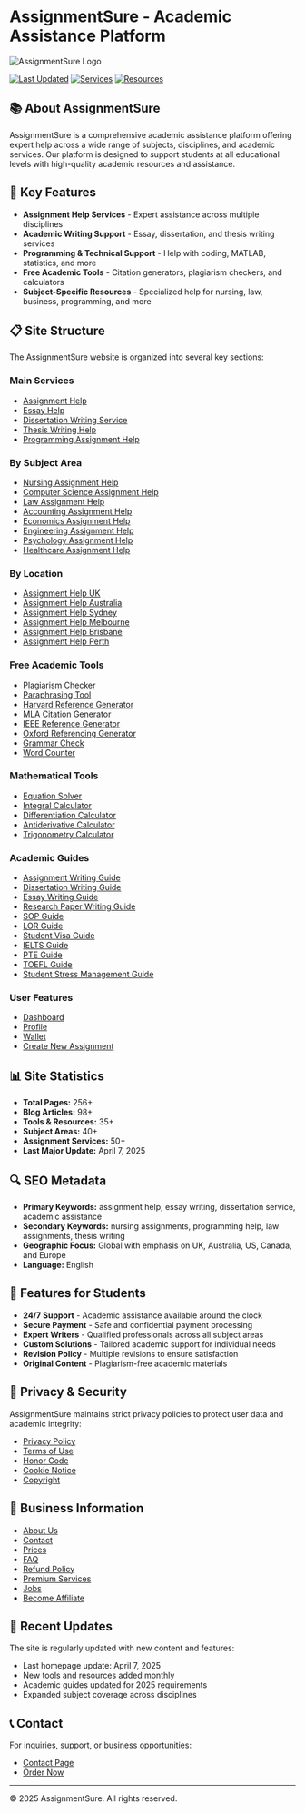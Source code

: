 # AssignmentSure - Academic Assistance Platform

![AssignmentSure Logo]([https://assignmentsure.com/wp-content/uploads/2022/01/logo.png])

[![Last Updated](https://img.shields.io/badge/Last%20Updated-April%202025-blue)](https://assignmentsure.com)
[![Services](https://img.shields.io/badge/Services-200%2B-green)](https://assignmentsure.com/services/)
[![Resources](https://img.shields.io/badge/Resources-Academic%20Tools-orange)](https://assignmentsure.com/resources/)

## 📚 About AssignmentSure

AssignmentSure is a comprehensive academic assistance platform offering expert help across a wide range of subjects, disciplines, and academic services. Our platform is designed to support students at all educational levels with high-quality academic resources and assistance.

## 🌟 Key Features

- **Assignment Help Services** - Expert assistance across multiple disciplines
- **Academic Writing Support** - Essay, dissertation, and thesis writing services
- **Programming & Technical Support** - Help with coding, MATLAB, statistics, and more
- **Free Academic Tools** - Citation generators, plagiarism checkers, and calculators
- **Subject-Specific Resources** - Specialized help for nursing, law, business, programming, and more

## 📋 Site Structure

The AssignmentSure website is organized into several key sections:

### Main Services

- [Assignment Help](https://assignmentsure.com/assignment-help/)
- [Essay Help](https://assignmentsure.com/essay-help/)
- [Dissertation Writing Service](https://assignmentsure.com/dissertation-writing-service/)
- [Thesis Writing Help](https://assignmentsure.com/thesis-writing-help/)
- [Programming Assignment Help](https://assignmentsure.com/programming-assignment-help/)

### By Subject Area

- [Nursing Assignment Help](https://assignmentsure.com/nursing-assignment-help/)
- [Computer Science Assignment Help](https://assignmentsure.com/computer-science-assignment-help/)
- [Law Assignment Help](https://assignmentsure.com/law-assignment-help-2/)
- [Accounting Assignment Help](https://assignmentsure.com/accounting-assignment-help/)
- [Economics Assignment Help](https://assignmentsure.com/economics-assignment-help/)
- [Engineering Assignment Help](https://assignmentsure.com/engineering-assignment-help/)
- [Psychology Assignment Help](https://assignmentsure.com/psychology-assignment-help/)
- [Healthcare Assignment Help](https://assignmentsure.com/healthcare-assignment-help/)

### By Location

- [Assignment Help UK](https://assignmentsure.com/assignment-help-uk/)
- [Assignment Help Australia](https://assignmentsure.com/assignment-help-australia/)
- [Assignment Help Sydney](https://assignmentsure.com/assignment-help-sydney/)
- [Assignment Help Melbourne](https://assignmentsure.com/assignment-help-melbourne/)
- [Assignment Help Brisbane](https://assignmentsure.com/assignment-help-brisbane/)
- [Assignment Help Perth](https://assignmentsure.com/assignment-help-perth/)

### Free Academic Tools

- [Plagiarism Checker](https://assignmentsure.com/plagiarism-checker/)
- [Paraphrasing Tool](https://assignmentsure.com/paraphrasing-tool/)
- [Harvard Reference Generator](https://assignmentsure.com/harvard-reference-generator/)
- [MLA Citation Generator](https://assignmentsure.com/mla-citation-generator/)
- [IEEE Reference Generator](https://assignmentsure.com/ieee-reference-generator/)
- [Oxford Referencing Generator](https://assignmentsure.com/oxford-referencing-generator/)
- [Grammar Check](https://assignmentsure.com/grammar-check/)
- [Word Counter](https://assignmentsure.com/word-counter/)

### Mathematical Tools

- [Equation Solver](https://assignmentsure.com/equation-solver/)
- [Integral Calculator](https://assignmentsure.com/integral-calculator/)
- [Differentiation Calculator](https://assignmentsure.com/differentiation-calculator/)
- [Antiderivative Calculator](https://assignmentsure.com/antiderivative-calculator/)
- [Trigonometry Calculator](https://assignmentsure.com/trigonometry-calculator-2/)

### Academic Guides

- [Assignment Writing Guide](https://assignmentsure.com/assignment-writing-guide/)
- [Dissertation Writing Guide](https://assignmentsure.com/dissertation-writing-guide/)
- [Essay Writing Guide](https://assignmentsure.com/essay-writing-guide/)
- [Research Paper Writing Guide](https://assignmentsure.com/research-paper-writing-guide/)
- [SOP Guide](https://assignmentsure.com/sop-guide-2/)
- [LOR Guide](https://assignmentsure.com/lor-guide/)
- [Student Visa Guide](https://assignmentsure.com/student-visa-guide/)
- [IELTS Guide](https://assignmentsure.com/ielts-guide-2/)
- [PTE Guide](https://assignmentsure.com/pte-guide-2/)
- [TOEFL Guide](https://assignmentsure.com/toefl-guide/)
- [Student Stress Management Guide](https://assignmentsure.com/student-stress-management-guide/)

### User Features

- [Dashboard](https://assignmentsure.com/dashboard/)
- [Profile](https://assignmentsure.com/profile/)
- [Wallet](https://assignmentsure.com/wallet/)
- [Create New Assignment](https://assignmentsure.com/create-new-assignment/)

## 📊 Site Statistics

- **Total Pages:** 256+
- **Blog Articles:** 98+
- **Tools & Resources:** 35+
- **Subject Areas:** 40+
- **Assignment Services:** 50+
- **Last Major Update:** April 7, 2025

## 🔍 SEO Metadata

- **Primary Keywords:** assignment help, essay writing, dissertation service, academic assistance
- **Secondary Keywords:** nursing assignments, programming help, law assignments, thesis writing
- **Geographic Focus:** Global with emphasis on UK, Australia, US, Canada, and Europe
- **Language:** English

## 📱 Features for Students

- **24/7 Support** - Academic assistance available around the clock
- **Secure Payment** - Safe and confidential payment processing
- **Expert Writers** - Qualified professionals across all subject areas
- **Custom Solutions** - Tailored academic support for individual needs
- **Revision Policy** - Multiple revisions to ensure satisfaction
- **Original Content** - Plagiarism-free academic materials

## 🔐 Privacy & Security

AssignmentSure maintains strict privacy policies to protect user data and academic integrity:

- [Privacy Policy](https://assignmentsure.com/privacy-policy/)
- [Terms of Use](https://assignmentsure.com/terms-of-use/)
- [Honor Code](https://assignmentsure.com/honor-code/)
- [Cookie Notice](https://assignmentsure.com/cookie-notice/)
- [Copyright](https://assignmentsure.com/copyright/)

## 💼 Business Information

- [About Us](https://assignmentsure.com/about/)
- [Contact](https://assignmentsure.com/contact/)
- [Prices](https://assignmentsure.com/prices/)
- [FAQ](https://assignmentsure.com/faq/)
- [Refund Policy](https://assignmentsure.com/refund/)
- [Premium Services](https://assignmentsure.com/premium/)
- [Jobs](https://assignmentsure.com/jobs/)
- [Become Affiliate](https://assignmentsure.com/become-affiliate/)

## 🔄 Recent Updates

The site is regularly updated with new content and features:
- Last homepage update: April 7, 2025
- New tools and resources added monthly
- Academic guides updated for 2025 requirements
- Expanded subject coverage across disciplines

## 📞 Contact

For inquiries, support, or business opportunities:
- [Contact Page](https://assignmentsure.com/contact/)
- [Order Now](https://assignmentsure.com/order-now/)

---

© 2025 AssignmentSure. All rights reserved.
